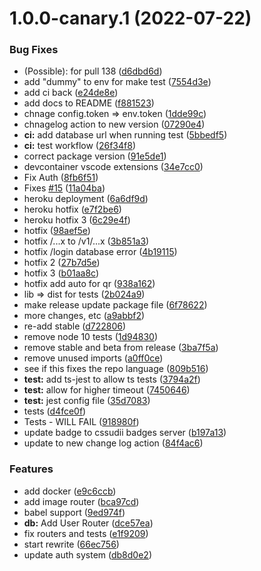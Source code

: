 # 1.0.0-canary.1 (2022-07-22)


### Bug Fixes

* (Possible): for pull 138 ([d6dbd6d](https://github.com/CSSUDII/public/commit/d6dbd6d48ae1ece56f2d1985bdcce9112eedfeda))
* add "dummy" to env for make test ([7554d3e](https://github.com/CSSUDII/public/commit/7554d3e3dae3e84668fc60fa2d8b7560931b7758))
* add ci back ([e24de8e](https://github.com/CSSUDII/public/commit/e24de8ee6fa4d877c815b88e34678079969dadcd))
* add docs to README ([f881523](https://github.com/CSSUDII/public/commit/f881523fc0e7d741ed2dd57a1b0bb12f78b48014))
* chnage config.token => env.token ([1dde99c](https://github.com/CSSUDII/public/commit/1dde99c7f9088d332cc2f6dfd5d6e83f1447b7c0))
* chnagelog action to new version ([07290e4](https://github.com/CSSUDII/public/commit/07290e4e1ea9d65f7cd81cb8cc8775117923c13b))
* **ci:** add database url when running test ([5bbedf5](https://github.com/CSSUDII/public/commit/5bbedf58445c05089da3f277b8595cb55d41688c))
* **ci:** test workflow ([26f34f8](https://github.com/CSSUDII/public/commit/26f34f83bb2c46a8e3e0a025cef59795a62001f2))
* correct package version ([91e5de1](https://github.com/CSSUDII/public/commit/91e5de1d8889538556b74988abc1c3c4c28db2fa))
* devcontainer vscode extensions ([34e7cc0](https://github.com/CSSUDII/public/commit/34e7cc00736e64b2bea6c8c964e0685e5cdbcbea))
* Fix Auth ([8fb6f51](https://github.com/CSSUDII/public/commit/8fb6f51c7be469c3d0e67c6d302541c932f9ed76))
* Fixes [#15](https://github.com/CSSUDII/public/issues/15) ([11a04ba](https://github.com/CSSUDII/public/commit/11a04ba8b2a9dffbba1f902656e9f94b0adb57a6))
* heroku deployment ([6a6df9d](https://github.com/CSSUDII/public/commit/6a6df9df0fe9bcb13e60f532c71500abd72b9bb0))
* heroku hotfix ([e7f2be6](https://github.com/CSSUDII/public/commit/e7f2be6f555c7bc50c98e42ba260a7f0069cc474))
* heroku hotfix 3 ([6c29e4f](https://github.com/CSSUDII/public/commit/6c29e4f0e04a85b08901c69d592c38ad4e6de7f4))
* hotfix ([98aef5e](https://github.com/CSSUDII/public/commit/98aef5e7acb8cb64cc6c42f711cfedeac18e464a))
* hotfix /...x to /v1/...x ([3b851a3](https://github.com/CSSUDII/public/commit/3b851a32dd3b9c8fb4a6ceef0f41ad5b654960ec))
* hotfix /login database error ([4b19115](https://github.com/CSSUDII/public/commit/4b19115bed96a2c1bc2b0cb3c1384f2ffab2ec69))
* hotfix 2 ([27b7d5e](https://github.com/CSSUDII/public/commit/27b7d5ee079244042964979b5b433690e8ca1e3c))
* hotfix 3 ([b01aa8c](https://github.com/CSSUDII/public/commit/b01aa8cdd031b5d8ead53ccc731de6669f1139dd))
* hotfix add auto for qr ([938a162](https://github.com/CSSUDII/public/commit/938a16271ce63d7c20c500f72eb5b63e436d41a9))
* lib => dist for tests ([2b024a9](https://github.com/CSSUDII/public/commit/2b024a952ab9cc9cfb93a2e2cea0925a9292bf46))
* make release update package file ([6f78622](https://github.com/CSSUDII/public/commit/6f78622553a82461672552803eb4a07a8ab23a17))
* more changes, etc ([a9abbf2](https://github.com/CSSUDII/public/commit/a9abbf283ce0ffc0feb45023128c2d98577e81a1))
* re-add stable ([d722806](https://github.com/CSSUDII/public/commit/d722806be86f2856642bead7398722a5bcff6827))
* remove node 10 tests ([1d94830](https://github.com/CSSUDII/public/commit/1d9483044d94f4517c4c2d1bbe95aaa88dab407e))
* remove stable and beta from release ([3ba7f5a](https://github.com/CSSUDII/public/commit/3ba7f5acd68955df19f198b372d3919211be1959))
* remove unused imports ([a0ff0ce](https://github.com/CSSUDII/public/commit/a0ff0ced61f57a0200b2d31e9d4200f17cb7bf22))
* see if this fixes the repo language ([809b516](https://github.com/CSSUDII/public/commit/809b516f155465bd68deddb65668ad76313af457))
* **test:** add ts-jest to allow ts tests ([3794a2f](https://github.com/CSSUDII/public/commit/3794a2f082f6b079a6cd45b910e45566392a44c7))
* **test:** allow for higher timeout ([7450646](https://github.com/CSSUDII/public/commit/74506467e803ecfcedd9d6227d5308ab9aae9bec))
* **test:** jest config file ([35d7083](https://github.com/CSSUDII/public/commit/35d708345320fc1f6ef12d51b63e15a67269d9ff))
* tests ([d4fce0f](https://github.com/CSSUDII/public/commit/d4fce0fd82a7d3c29a1f3230f6cb920a11a40629))
* Tests - WILL FAIL ([918980f](https://github.com/CSSUDII/public/commit/918980f40d1a6b85acdaf24e50a5824e82da2926))
* update badge to cssudii badges server ([b197a13](https://github.com/CSSUDII/public/commit/b197a13e45e6a2c08499ef3d31ff5acdd14ac53d))
* update to new change log action ([84f4ac6](https://github.com/CSSUDII/public/commit/84f4ac6a58cdc0dea4e12b066087735449edd34e))


### Features

* add docker ([e9c6ccb](https://github.com/CSSUDII/public/commit/e9c6ccbc528c5588e38183148cc9dc3c9ed36592))
* add image router ([bca97cd](https://github.com/CSSUDII/public/commit/bca97cdff9238ca23b3bc32e0fb3abbc37348f7a))
* babel support ([9ed974f](https://github.com/CSSUDII/public/commit/9ed974f83f6c3cc77eaf273a415bc85478cca96b))
* **db:** Add User Router ([dce57ea](https://github.com/CSSUDII/public/commit/dce57eaef43bd05c47cde31f2438c9e458c69220))
* fix routers and tests ([e1f9209](https://github.com/CSSUDII/public/commit/e1f920969ea0ee40556e62dce7a044b85d291791))
* start rewrite ([66ec756](https://github.com/CSSUDII/public/commit/66ec756d62312ee4409df694851690359273523c))
* update auth system ([db8d0e2](https://github.com/CSSUDII/public/commit/db8d0e27030a84421486076c29e6dbf6128dab51))
